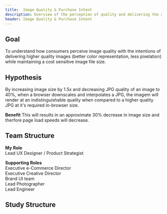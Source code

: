 ```yaml
---
title:  Image Quality & Purchase Intent
description: Overview of the perception of quality and delivering the appropriate quality image based on a customers liklihood to purchase
header: Image Quality & Purchase Intent
---
```


Goal
-----------
To understand how consumers perceive image quality with the intentions of delivering higher quality images (better color representation, less pixelation) while maintaining a cost sensitive image file size.

Hypothesis
------------
By increasing image size by 1.5x and decreasing JPG quality of an image to 40%, when a browser downscales and interpolates a JPG, the imagem will render at an indistinguishable quality when compared to a higher quality JPG at it's required in-browser size. 

**Benefit** This will results in an approximate 30% decrease in image size and therfore page load speeds will decrease. 

Team Structure
------------
**My Role**  
Lead UX Designer / Product Strategist  
  
**Supporting Roles**  
Executive e-Commerce Director  
Executive Creative Director  
Brand UI team  
Lead Photographer  
Lead Engineer  

Study Structure
-----------
